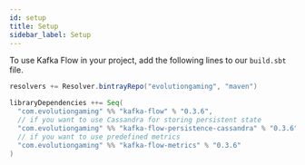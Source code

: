 ```yaml
---
id: setup
title: Setup
sidebar_label: Setup
---
```


To use Kafka Flow in your project, add the following lines to our `build.sbt`
file.

```scala
resolvers += Resolver.bintrayRepo("evolutiongaming", "maven")

libraryDependencies ++= Seq(
  "com.evolutiongaming" %% "kafka-flow" % "0.3.6",
  // if you want to use Cassandra for storing persistent state
  "com.evolutiongaming" %% "kafka-flow-persistence-cassandra" % "0.3.6",
  // if you want to use predefined metrics
  "com.evolutiongaming" %% "kafka-flow-metrics" % "0.3.6"
)
```
